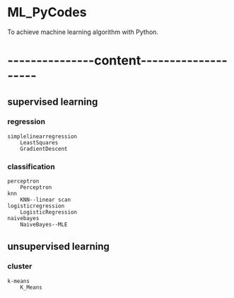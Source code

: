# ML_PyCodes
To achieve machine learning algorithm with Python.

# ---------------content--------------------


## supervised learning
### regression
    simplelinearregression
        LeastSquares
        GradientDescent                
### classification
    perceptron
        Perceptron
    knn
        KNN--linear scan
    logisticregression
        LogisticRegression
    naivebayes
        NaiveBayes--MLE
## unsupervised learning
### cluster
    k-means 
        K_Means   
